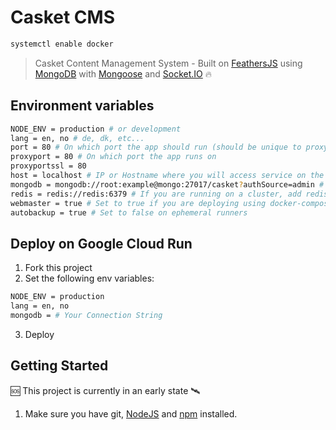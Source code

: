 # Casket CMS

```bash
systemctl enable docker
```

> Casket Content Management System - Built on [FeathersJS](https://feathersjs.com) using [MongoDB](https://mongodb.com) with [Mongoose](https://mongoosejs.com) and [Socket.IO](https://socket.io) 🔥

## Environment variables

```bash
NODE_ENV = production # or development
lang = en, no # de, dk, etc...
port = 80 # On which port the app should run (should be unique to proxyport, usually 80 if webmaster is false and 8000 if webmaster is true)
proxyport = 80 # On which port the app runs on 
proxyportssl = 80
host = localhost # IP or Hostname where you will access service on the internet
mongodb = mongodb://root:example@mongo:27017/casket?authSource=admin # Add connection string
redis = redis://redis:6379 # If you are running on a cluster, add redis for shared memory
webmaster = true # Set to true if you are deploying using docker-compose (npm run build)
autobackup = true # Set to false on ephemeral runners
```

## Deploy on Google Cloud Run

1. Fork this project
2. Set the following env variables:

```bash
NODE_ENV = production
lang = en, no
mongodb = # Your Connection String
```

3. Deploy

## Getting Started

🆘 This project is currently in an early state 🛰

1. Make sure you have git, [NodeJS](https://nodejs.org/) and [npm](https://www.npmjs.com/) installed.
2. Install pm2

    ```
    npm i -g pm2
    ```
    
3. Clone this repo and update your host url

    ```
    git clone https://github.com/vueux/casket .
    nano .env # host = https://example.com
    ```
    
4. Install dependencies and run server

    ```
    npm run start
    ```
    
5. Go to your host url in a browser to start the installation process!

## Roadmap

- [x] Rest API (Comes with feathers)
- [x] Socket API (Comes with feathers)
- [x] User authentication (Comes with feathers)
- [x] Roles management (Comes with feathers)
- [x] Dynamic services (Stored in database)
- [x] Stateless (Using MongoDB adapter for socket connections and uploads in the future)
- [x] Clustering (Run on multiple cores)
- [x] Zero downtime (Using pm2 with combination of dynamic services)
- [x] Support extending class for dynamic services
- [x] Graphical design
- [ ] Documentation

## Testing

Simply run `npm test` and all your tests in the `test/` directory will be run.

## Scaffolding

Feathers has a powerful command line interface. Here are a few things it can do:

```
$ npm install -g @feathersjs/cli          # Install Feathers CLI

$ feathers generate service               # Generate a new Service
$ feathers generate hook                  # Generate a new Hook
$ feathers help                           # Show all commands
```

## Help

For more information on all the things you can do with Feathers visit [docs.feathersjs.com](http://docs.feathersjs.com).
